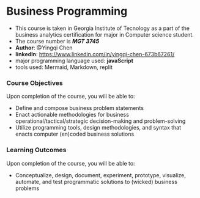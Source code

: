 # Business Programming
- This course is taken in Georgia Institute of Tecnology as a part of the business analytics certification for major in Computer science student. 
- The course number is **_MGT 3745_**
- **Author**: @Yingqi Chen
- **linkedln**: https://www.linkedin.com/in/yingqi-chen-673b67261/
- major programming language used: **javaScript**
- tools used: Mermaid, Markdown, replit
### Course Objectives
Upon completion of the course, you will be able to:
- Define and compose business problem statements
- Enact actionable methodologies for business operational/tactical/strategic decision-making and problem-solving
- Utilize programming tools, design methodologies, and syntax that enacts computer (en)coded business solutions

### Learning Outcomes
Upon completion of the course, you will be able to:
- Conceptualize, design, document, experiment, prototype, visualize, automate, and test programmatic solutions to (wicked) business problems